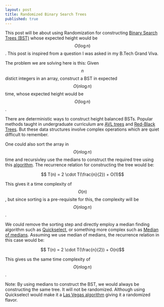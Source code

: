 ```yaml
---
layout: post
title: Randomized Binary Search Trees
published: true
---
```

This post will be about using Randomization for constructing [Binary Search Trees (BST)](https://en.wikipedia.org/wiki/Binary_search_tree) whose expected height would be $$O(\log n)$$. This post is inspired from a question I was asked in my B.Tech Grand Viva.

The problem we are solving here is this:
Given $$n$$ distict integers in an array, construct a BST in expected $$O(n \log n)$$ time, whose expected height would be $$O(\log n)$$.

There are deterministic ways to construct height balanced BSTs. Popular methods taught in undergraduate curriculum are [AVL trees](https://en.wikipedia.org/wiki/AVL_tree) and [Red-Black Trees](https://en.wikipedia.org/wiki/Red%E2%80%93black_tree). But these data structures involve complex operations which are quiet difficult to remember.

One could also sort the array in $$O(n \log n)$$ time and recursivley use the medians to construct the required tree using this [algorithm](http://articles.leetcode.com/convert-sorted-array-into-balanced/). The recurrence relation for constructing the tree would be:

$$ T(n) = 2 \cdot T(\frac{n}{2}) + O(1)$$

This gives it a time complexity of $$O(n)$$, but since sorting is a pre-requisite for this, the complexity will be $$O(n \log n)$$.

We could remove the sorting step and directly employ a median finding algorithm such as [Quickselect](https://en.wikipedia.org/wiki/Quickselect), or something more complex such as [Median of medians](https://en.wikipedia.org/wiki/Median_of_medians). Assuming we use median of medians, the recurrence relation in this case would be:

$$ T(n) = 2 \cdot T(\frac{n}{2}) + O(n)$$

This gives us the same time complexity of $$O(n \log n)$$.

Note: By using medians to construct the BST, we would always be constructing the same tree. It will not be randomized. Although using Quickselect would make it a [Las Vegas algorithm](https://en.wikipedia.org/wiki/Las_Vegas_algorithm) giving it a randomized flavor.

